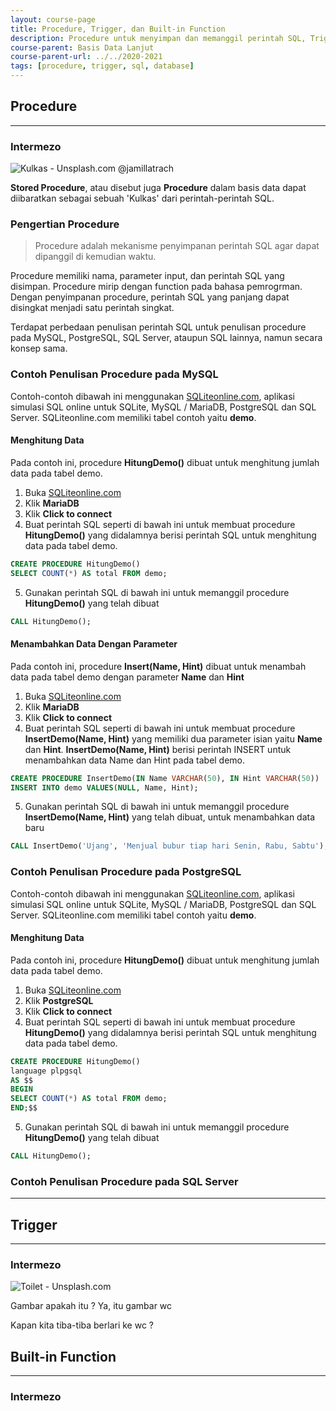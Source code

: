 ```yaml
---
layout: course-page
title: Procedure, Trigger, dan Built-in Function
description: Procedure untuk menyimpan dan memanggil perintah SQL, Trigger memanggil perintah SQL berdasarkan event tertentu, Built-in Function menyediakan beragam fungsi untuk membantu query SQL
course-parent: Basis Data Lanjut
course-parent-url: ../../2020-2021
tags: [procedure, trigger, sql, database]
---
```


## Procedure
---

### Intermezo
![Kulkas - Unsplash.com @jamillatrach](https://images.unsplash.com/photo-1571175443880-49e1d25b2bc5?ixlib=rb-1.2.1&auto=format&fit=crop&w=300&q=80)

**Stored Procedure**, atau disebut juga **Procedure** dalam basis data dapat diibaratkan sebagai sebuah 'Kulkas' dari perintah-perintah SQL. 

### Pengertian Procedure

> Procedure adalah mekanisme penyimpanan perintah SQL agar dapat dipanggil di kemudian waktu.

Procedure memiliki nama, parameter input, dan perintah SQL yang disimpan. Procedure mirip dengan function pada bahasa pemrogrman. Dengan penyimpanan procedure, perintah SQL yang panjang dapat disingkat menjadi satu perintah singkat.

Terdapat perbedaan penulisan perintah SQL untuk penulisan procedure pada MySQL, PostgreSQL, SQL Server, ataupun SQL lainnya, namun secara konsep sama.

### Contoh Penulisan Procedure pada MySQL
Contoh-contoh dibawah ini menggunakan [SQLiteonline.com](https://sqliteonline.com/), aplikasi simulasi SQL online untuk SQLite, MySQL / MariaDB, PostgreSQL dan SQL Server. SQLiteonline.com memiliki tabel contoh yaitu **demo**.

#### Menghitung Data
Pada contoh ini, procedure **HitungDemo()** dibuat untuk menghitung jumlah data pada tabel demo. 
1. Buka [SQLiteonline.com](https://sqliteonline.com/)
2. Klik **MariaDB**
3. Klik **Click to connect**
4. Buat perintah SQL seperti di bawah ini untuk membuat procedure **HitungDemo()** yang didalamnya berisi perintah SQL untuk menghitung data pada tabel demo.
  ```sql
  CREATE PROCEDURE HitungDemo()
  SELECT COUNT(*) AS total FROM demo;
  ```
5. Gunakan perintah SQL di bawah ini untuk memanggil procedure **HitungDemo()** yang telah dibuat
  ```sql
  CALL HitungDemo();
  ```

#### Menambahkan Data Dengan Parameter
Pada contoh ini, procedure **Insert(Name, Hint)** dibuat untuk menambah data pada tabel demo dengan parameter **Name** dan **Hint**
1. Buka [SQLiteonline.com](https://sqliteonline.com/)
2. Klik **MariaDB**
3. Klik **Click to connect**
4. Buat perintah SQL seperti di bawah ini untuk membuat procedure **InsertDemo(Name, Hint)** yang memiliki dua parameter isian yaitu **Name** dan **Hint**. **InsertDemo(Name, Hint)** berisi perintah INSERT untuk menambahkan data Name dan Hint pada tabel demo.
  ```sql
  CREATE PROCEDURE InsertDemo(IN Name VARCHAR(50), IN Hint VARCHAR(50))
  INSERT INTO demo VALUES(NULL, Name, Hint);
  ```
5. Gunakan perintah SQL di bawah ini untuk memanggil procedure **InsertDemo(Name, Hint)** yang telah dibuat, untuk menambahkan data baru
  ```sql
  CALL InsertDemo('Ujang', 'Menjual bubur tiap hari Senin, Rabu, Sabtu');
  ```

### Contoh Penulisan Procedure pada PostgreSQL
Contoh-contoh dibawah ini menggunakan [SQLiteonline.com](https://sqliteonline.com/), aplikasi simulasi SQL online untuk SQLite, MySQL / MariaDB, PostgreSQL dan SQL Server. SQLiteonline.com memiliki tabel contoh yaitu **demo**.

#### Menghitung Data
Pada contoh ini, procedure **HitungDemo()** dibuat untuk menghitung jumlah data pada tabel demo. 
1. Buka [SQLiteonline.com](https://sqliteonline.com/)
2. Klik **PostgreSQL**
3. Klik **Click to connect**
4. Buat perintah SQL seperti di bawah ini untuk membuat procedure **HitungDemo()** yang didalamnya berisi perintah SQL untuk menghitung data pada tabel demo.
  ```sql
  CREATE PROCEDURE HitungDemo()
  language plpgsql
  AS $$
  BEGIN
  SELECT COUNT(*) AS total FROM demo;
  END;$$
  ```
5. Gunakan perintah SQL di bawah ini untuk memanggil procedure **HitungDemo()** yang telah dibuat
  ```sql
  CALL HitungDemo();
  ```

### Contoh Penulisan Procedure pada SQL Server

---

## Trigger
---

### Intermezo
![Toilet - Unsplash.com](https://images.unsplash.com/photo-1587527901949-ab0341697c1e?ixlib=rb-1.2.1&ixid=eyJhcHBfaWQiOjEyMDd9&auto=format&fit=crop&w=300&q=80)

Gambar apakah itu ?
Ya, itu gambar wc

Kapan kita tiba-tiba berlari ke wc ?

## Built-in Function
---

### Intermezo


